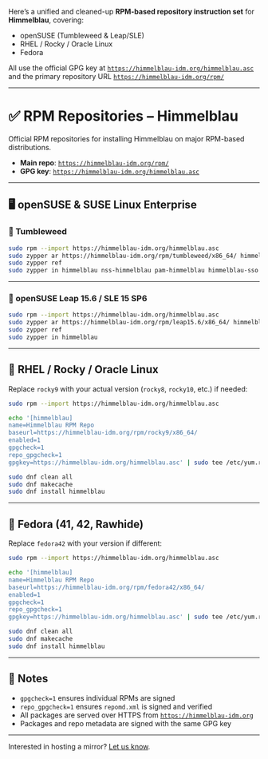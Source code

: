 Here’s a unified and cleaned-up **RPM-based repository instruction set** for **Himmelblau**, covering:

* openSUSE (Tumbleweed & Leap/SLE)
* RHEL / Rocky / Oracle Linux
* Fedora

All use the official GPG key at [`https://himmelblau-idm.org/himmelblau.asc`](https://himmelblau-idm.org/himmelblau.asc)
and the primary repository URL [`https://himmelblau-idm.org/rpm/`](https://himmelblau-idm.org/rpm/)

---

# ✅ RPM Repositories – Himmelblau

Official RPM repositories for installing Himmelblau on major RPM-based distributions.

* **Main repo**: [`https://himmelblau-idm.org/rpm/`](https://himmelblau-idm.org/rpm/)
* **GPG key**: [`https://himmelblau-idm.org/himmelblau.asc`](https://himmelblau-idm.org/himmelblau.asc)

---

## 🖥️ openSUSE & SUSE Linux Enterprise

### 🔁 Tumbleweed

```bash
sudo rpm --import https://himmelblau-idm.org/himmelblau.asc
sudo zypper ar https://himmelblau-idm.org/rpm/tumbleweed/x86_64/ himmelblau
sudo zypper ref
sudo zypper in himmelblau nss-himmelblau pam-himmelblau himmelblau-sso
```

---

### 🧱 openSUSE Leap 15.6 / SLE 15 SP6

```bash
sudo rpm --import https://himmelblau-idm.org/himmelblau.asc
sudo zypper ar https://himmelblau-idm.org/rpm/leap15.6/x86_64/ himmelblau
sudo zypper ref
sudo zypper in himmelblau
```

---

## 🧱 RHEL / Rocky / Oracle Linux

Replace `rocky9` with your actual version (`rocky8`, `rocky10`, etc.) if needed:

```bash
sudo rpm --import https://himmelblau-idm.org/himmelblau.asc

echo '[himmelblau]
name=Himmelblau RPM Repo
baseurl=https://himmelblau-idm.org/rpm/rocky9/x86_64/
enabled=1
gpgcheck=1
repo_gpgcheck=1
gpgkey=https://himmelblau-idm.org/himmelblau.asc' | sudo tee /etc/yum.repos.d/himmelblau.repo

sudo dnf clean all
sudo dnf makecache
sudo dnf install himmelblau
```

---

## 🐧 Fedora (41, 42, Rawhide)

Replace `fedora42` with your version if different:

```bash
sudo rpm --import https://himmelblau-idm.org/himmelblau.asc

echo '[himmelblau]
name=Himmelblau RPM Repo
baseurl=https://himmelblau-idm.org/rpm/fedora42/x86_64/
enabled=1
gpgcheck=1
repo_gpgcheck=1
gpgkey=https://himmelblau-idm.org/himmelblau.asc' | sudo tee /etc/yum.repos.d/himmelblau.repo

sudo dnf clean all
sudo dnf makecache
sudo dnf install himmelblau
```

---

## 📌 Notes

* `gpgcheck=1` ensures individual RPMs are signed
* `repo_gpgcheck=1` ensures `repomd.xml` is signed and verified
* All packages are served over HTTPS from [`https://himmelblau-idm.org`](https://himmelblau-idm.org)
* Packages and repo metadata are signed with the same GPG key

---

Interested in hosting a mirror? [Let us know](../../../community).